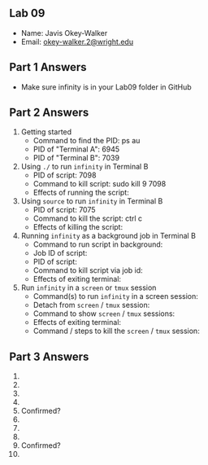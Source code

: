 ## Lab 09

- Name: Javis Okey-Walker
- Email: okey-walker.2@wright.edu

## Part 1 Answers

- Make sure infinity is in your Lab09 folder in GitHub

## Part 2 Answers

1. Getting started
   - Command to find the PID: ps au
   - PID of "Terminal A": 6945
   - PID of "Terminal B": 7039
2. Using `./` to run `infinity` in Terminal B
   - PID of script: 7098
   - Command to kill script: sudo kill 9 7098
   - Effects of running the script:
3. Using `source` to run `infinity` in Terminal B
   - PID of script: 7075
   - Command to kill the script: ctrl c
   - Effects of killing the script:
4. Running `infinity` as a background job in Terminal B
   - Command to run script in background:
   - Job ID of script:
   - PID of script:
   - Command to kill script via job id:
   - Effects of exiting terminal:
5. Run `infinity` in a `screen` or `tmux` session
   - Command(s) to run `infinity` in a screen session:
   - Detach from `screen` / `tmux` session:
   - Command to show `screen` / `tmux` sessions:
   - Effects of exiting terminal:
   - Command / steps to kill the `screen` / `tmux` session:

## Part 3 Answers

1.
2.
3.
4.
5. Confirmed?
6.
7.
8.
9. Confirmed?
10.
